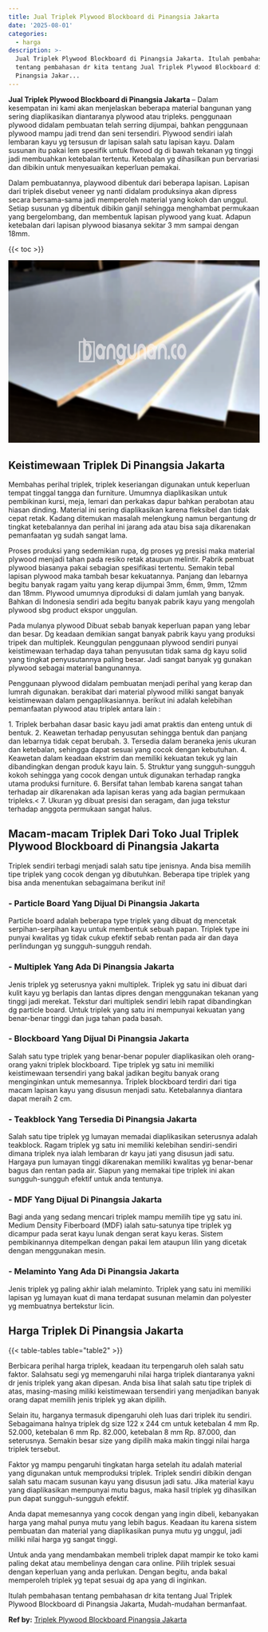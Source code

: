 ```yaml
---
title: Jual Triplek Plywood Blockboard di Pinangsia Jakarta
date: '2025-08-01'
categories:
  - harga
description: >-
  Jual Triplek Plywood Blockboard di Pinangsia Jakarta. Itulah pembahasan
  tentang pembahasan dr kita tentang Jual Triplek Plywood Blockboard di
  Pinangsia Jakar...
---
```


**Jual Triplek Plywood Blockboard di Pinangsia Jakarta** – Dalam kesempatan ini kami akan menjelaskan beberapa material bangunan yang sering diaplikasikan diantaranya plywood atau tripleks. penggunaan plywood didalam pembuatan telah serring dijumpai, bahkan penggunaan plywood mampu jadi trend dan seni tersendiri. Plywood sendiri ialah lembaran kayu yg tersusun dr lapisan salah satu lapisan kayu. Dalam susunan itu pakai lem spesifik untuk flwood dg di bawah tekanan yg tinggi jadi membuahkan ketebalan tertentu. Ketebalan yg dihasilkan pun bervariasi dan dibikin untuk menyesuaikan keperluan pemakai.

Dalam pembuatannya, playwood dibentuk dari beberapa lapisan. Lapisan dari triplek disebut veneer yg nanti didalam produksinya akan dipress secara bersama-sama jadi memperoleh material yang kokoh dan unggul. Setiap susunan yg dibentuk dibikin ganjil sehingga menghambat permukaan yang bergelombang, dan membentuk lapisan plywood yang kuat. Adapun ketebalan dari lapisan plywood biasanya sekitar 3 mm sampai dengan 18mm.

{{< toc >}}

![Jual Triplek Plywood Blockboard di Pinangsia Jakarta](/images/jual-triplek-murah-10.png)

## Keistimewaan Triplek Di Pinangsia Jakarta

Membahas perihal triplek, triplek keseriangan digunakan untuk keperluan tempat tinggal tangga dan furniture. Umumnya diaplikasikan untuk pembikinan kursi, meja, lemari dan perkakas dapur bahkan perabotan atau hiasan dinding. Material ini sering diaplikasikan karena fleksibel dan tidak cepat retak. Kadang ditemukan masalah melengkung namun bergantung dr tingkat ketebalannya dan perihal ini jarang ada atau bisa saja dikarenakan pemanfaatan yg sudah sangat lama.

Proses produksi yang sedemikian rupa, dg proses yg presisi maka material plywood menjadi tahan pada resiko retak ataupun melintir. Pabrik pembuat plywood biasanya pakai sebagian spesifikasi tertentu. Semakin tebal lapisan plywood maka tambah besar kekuatannya. Panjang dan lebarnya begitu banyak ragam yaitu yang kerap dijumpai 3mm, 6mm, 9mm, 12mm dan 18mm. Plywood umumnya diproduksi di dalam jumlah yang banyak. Bahkan di Indonesia sendiri ada begitu banyak pabrik kayu yang mengolah plywood sbg product ekspor unggulan.

Pada mulanya plywood Dibuat sebab banyak keperluan papan yang lebar dan besar. Dg keadaan demikian sangat banyak pabrik kayu yang produksi tripek dan multiplek. Keunggulan penggunaan plywood sendiri punyai keistimewaan terhadap daya tahan penyusutan tidak sama dg kayu solid yang tingkat penyusutannya paling besar. Jadi sangat banyak yg gunakan plywood sebagai material bangunannya.

Penggunaan plywood didalam pembuatan menjadi perihal yang kerap dan lumrah digunakan. berakibat dari material plywood miliki sangat banyak keistimewaan dalam pengaplikasiannya. berikut ini adalah kelebihan pemanfaatan plywood atau triplek antara lain :

1\. Triplek berbahan dasar basic kayu jadi amat praktis dan enteng untuk di bentuk. 2. Keawetan terhadap penyusutan sehingga bentuk dan panjang dan lebarnya tidak cepat berubah. 3. Tersedia dalam beraneka jenis ukuran dan ketebalan, sehingga dapat sesuai yang cocok dengan kebutuhan. 4. Keawetan dalam keadaan ekstrim dan memiliki kekuatan tekuk yg lain dibandingkan dengan produk kayu lain. 5. Struktur yang sungguh-sungguh kokoh sehingga yang cocok dengan untuk digunakan terhadap rangka utama produksi furniture. 6. Bersifat tahan lembab karena sangat tahan terhadap air dikarenakan ada lapisan keras yang ada bagian permukaan tripleks.< 7. Ukuran yg dibuat presisi dan seragam, dan juga tekstur terhadap anggota permukaan sangat halus.

## Macam-macam Triplek Dari Toko Jual Triplek Plywood Blockboard di Pinangsia Jakarta

Triplek sendiri terbagi menjadi salah satu tipe jenisnya. Anda bisa memilih tipe triplek yang cocok dengan yg dibutuhkan. Beberapa tipe triplek yang bisa anda menentukan sebagaimana berikut ini!

### \- Particle Board Yang Dijual Di Pinangsia Jakarta

Particle board adalah beberapa type triplek yang dibuat dg mencetak serpihan-serpihan kayu untuk membentuk sebuah papan. Triplek type ini punyai kwalitas yg tidak cukup efektif sebab rentan pada air dan daya perlindungan yg sungguh-sungguh rendah.

### \- Multiplek Yang Ada Di Pinangsia Jakarta

Jenis triplek yg seterusnya yakni multiplek. Triplek yg satu ini dibuat dari kulit kayu yg berlapis dan lantas dipres dengan menggunakan tekanan yang tinggi jadi merekat. Tekstur dari multiplek sendiri lebih rapat dibandingkan dg particle board. Untuk triplek yang satu ini mempunyai kekuatan yang benar-benar tinggi dan juga tahan pada basah.

### \- Blockboard Yang Dijual Di Pinangsia Jakarta

Salah satu type triplek yang benar-benar populer diaplikasikan oleh orang-orang yakni triplek blockboard. Tipe triplek yg satu ini memiliki keistimewaan tersendiri yang bakal jadikan begitu banyak orang menginginkan untuk memesannya. Triplek blockboard terdiri dari tiga macam lapisan kayu yang disusun menjadi satu. Ketebalannya diantara dapat meraih 2 cm.

### \- Teakblock Yang Tersedia Di Pinangsia Jakarta

Salah satu tipe triplek yg lumayan memadai diaplikasikan seterusnya adalah teakblock. Ragam triplek yg satu ini memiliki kelebihan sendiri-sendiri dimana triplek nya ialah lembaran dr kayu jati yang disusun jadi satu. Hargaya pun lumayan tinggi dikarenakan memiliki kwalitas yg benar-benar bagus dan rentan pada air. Siapun yang memakai tipe triplek ini akan sungguh-sungguh efektif untuk anda tentunya.

### \- MDF Yang Dijual Di Pinangsia Jakarta

Bagi anda yang sedang mencari triplek mampu memilih tipe yg satu ini. Medium Density Fiberboard (MDF) ialah satu-satunya tipe triplek yg dicampur pada serat kayu lunak dengan serat kayu keras. Sistem pembikinannya ditempelkan dengan pakai lem ataupun lilin yang dicetak dengan menggunakan mesin.

### \- Melaminto Yang Ada Di Pinangsia Jakarta

Jenis triplek yg paling akhir ialah melaminto. Triplek yang satu ini memiliki lapisan yg lumayan kuat di mana terdapat susunan melamin dan polyester yg membuatnya bertekstur licin.

## Harga Triplek Di Pinangsia Jakarta

{{< table-tables table="table2" >}}

Berbicara perihal harga triplek, keadaan itu terpengaruh oleh salah satu faktor. Salahsatu segi yg memengaruhi nilai harga triplek diantaranya yakni dr jenis triplek yang akan dipesan. Anda bisa lihat salah satu tipe triplek di atas, masing-masing miliki keistimewaan tersendiri yang menjadikan banyak orang dapat memilih jenis triplek yg akan dipilih.

Selain itu, harganya termasuk dipengaruhi oleh luas dari triplek itu sendiri. Sebagaimana halnya triplek dg size 122 x 244 cm untuk ketebalan 4 mm Rp. 52.000, ketebalan 6 mm Rp. 82.000, ketebalan 8 mm Rp. 87.000, dan seterusnya. Semakin besar size yang dipilih maka makin tinggi nilai harga triplek tersebut.

Faktor yg mampu pengaruhi tingkatan harga setelah itu adalah material yang digunakan untuk memproduksi triplek. Triplek sendiri dibikin dengan salah satu macam susunan kayu yang disusun jadi satu. Jika material kayu yang diaplikasikan mempunyai mutu bagus, maka hasil triplek yg dihasilkan pun dapat sungguh-sungguh efektif.

Anda dapat memesannya yang cocok dengan yang ingin dibeli, kebanyakan harga yang mahal punya mutu yang lebih bagus. Keadaan itu karena sistem pembuatan dan material yang diaplikasikan punya mutu yg unggul, jadi miliki nilai harga yg sangat tinggi.

Untuk anda yang mendambakan membeli triplek dapat mampir ke toko kami paling dekat atau membelinya dengan cara online. Pilih triplek sesuai dengan keperluan yang anda perlukan. Dengan begitu, anda bakal memperoleh triplek yg tepat sesuai dg apa yang di inginkan.

Itulah pembahasan tentang pembahasan dr kita tentang Jual Triplek Plywood Blockboard di Pinangsia Jakarta, Mudah-mudahan bermanfaat.

**Ref by:** [Triplek Plywood Blockboard Pinangsia Jakarta](https://id.wikipedia.org/wiki/Triplek)
